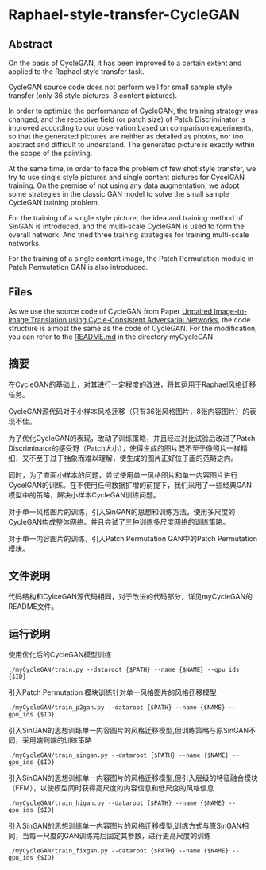 # Raphael-style-transfer-CycleGAN

## Abstract

On the basis of CycleGAN, it has been improved to a certain extent and applied to the Raphael style transfer task.

CycleGAN source code does not perform well for small sample style transfer (only 36 style pictures, 8 content pictures).

In order to optimize the performance of CycleGAN, the training strategy was changed, and the receptive field (or patch size) of Patch Discriminator is improved according to our observation based on comparison experiments, so that the generated pictures are neither as detailed as photos, nor too abstract and difficult to understand. The generated picture is exactly within the scope of the painting.

At the same time, in order to face the problem of few shot style transfer, we try to use single style pictures and single content pictures for CycelGAN training. On the premise of not using any data augmentation, we adopt some strategies in the classic GAN model to solve the small sample CycleGAN training problem.

For the training of a single style picture, the idea and training method of SinGAN is introduced, and the multi-scale CycleGAN is used to form the overall network. And tried three training strategies for training multi-scale networks.

For the training of a single content image, the Patch Permutation module in Patch Permutation GAN is also introduced.

## Files

As we use the source code of CycleGAN from Paper [Unpaired Image-to-Image Translation using Cycle-Consistent Adversarial Networks](https://arxiv.org/pdf/1703.10593v7.pdf), the code structure is almost the same as the code of CycleGAN. For the modification, you can refer to the [README.md](https://github.com/TrueNobility303/Raphael-style-transfer-CycleGAN/myCycleGAN/README.md) in the directory myCycleGAN.


## 摘要

在CycleGAN的基础上，对其进行一定程度的改进，将其运用于Raphael风格迁移任务。

CycleGAN源代码对于小样本风格迁移（只有36张风格图片，8张内容图片）的表现不佳。

为了优化CycleGAN的表现，改动了训练策略，并且经过对比试验后改进了Patch Discriminator的感受野（Patch大小），使得生成的图片既不至于像照片一样精细，又不至于过于抽象而难以理解，使生成的图片正好位于画的范畴之内。

同时，为了直面小样本的问题，尝试使用单一风格图片和单一内容图片进行CycelGAN的训练。在不使用任何数据扩增的前提下，我们采用了一些经典GAN模型中的策略，解决小样本CycleGAN训练问题。

对于单一风格图片的训练，引入SinGAN的思想和训练方法，使用多尺度的CycleGAN构成整体网络。并且尝试了三种训练多尺度网络的训练策略。

对于单一内容图片的训练，引入Patch Permutation GAN中的Patch Permutation模块。


## 文件说明

代码结构和CylceGAN源代码相同，对于改进的代码部分，详见myCycleGAN的README文件。

## 运行说明


使用优化后的CycleGAN模型训练
```
./myCycleGAN/train.py --dataroot {$PATH} --name {$NAME} --gpu_ids {$ID}
```

引入Patch Permutation 模块训练针对单一风格图片的风格迁移模型
```
./myCycleGAN/train_p2gan.py --dataroot {$PATH} --name {$NAME} --gpu_ids {$ID}
```

引入SinGAN的思想训练单一内容图片的风格迁移模型,但训练策略与原SinGAN不同，采用端到端的训练策略
```
./myCycleGAN/train_singan.py --dataroot {$PATH} --name {$NAME} --gpu_ids {$ID}
```

引入SinGAN的思想训练单一内容图片的风格迁移模型,但引入层级的特征融合模块（FFM），以使模型同时获得高尺度的内容信息和低尺度的风格信息
```
./myCycleGAN/train_higan.py --dataroot {$PATH} --name {$NAME} --gpu_ids {$ID}
```

引入SinGAN的思想训练单一内容图片的风格迁移模型,训练方式与原SinGAN相同，当每一尺度的GAN训练完后固定其参数，进行更高尺度的训练
```
./myCycleGAN/train_fixgan.py --dataroot {$PATH} --name {$NAME} --gpu_ids {$ID}
```

